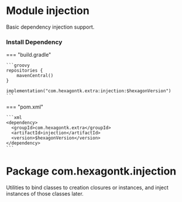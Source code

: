 
# Module injection
Basic dependency injection support.

### Install Dependency

=== "build.gradle"

    ```groovy
    repositories {
        mavenCentral()
    }

    implementation("com.hexagontk.extra:injection:$hexagonVersion")
    ```

=== "pom.xml"

    ```xml
    <dependency>
      <groupId>com.hexagontk.extra</groupId>
      <artifactId>injection</artifactId>
      <version>$hexagonVersion</version>
    </dependency>
    ```

# Package com.hexagontk.injection
Utilities to bind classes to creation closures or instances, and inject instances of those classes
later.
